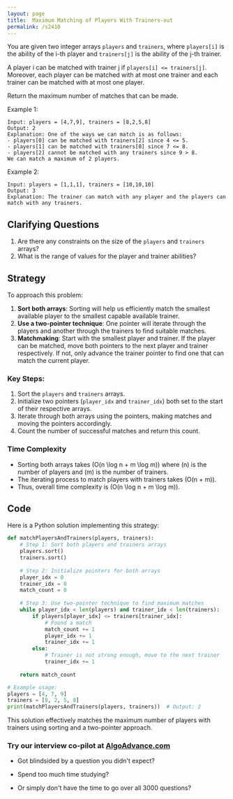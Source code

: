 ```yaml
---
layout: page
title:  Maximum Matching of Players With Trainers-out
permalink: /s2410
---
```


You are given two integer arrays `players` and `trainers`, where `players[i]` is the ability of the i-th player and `trainers[j]` is the ability of the j-th trainer.

A player i can be matched with trainer j if `players[i] <= trainers[j]`. Moreover, each player can be matched with at most one trainer and each trainer can be matched with at most one player.

Return the maximum number of matches that can be made.

Example 1:
```
Input: players = [4,7,9], trainers = [8,2,5,8]
Output: 2
Explanation: One of the ways we can match is as follows:
- players[0] can be matched with trainers[2] since 4 <= 5.
- players[1] can be matched with trainers[0] since 7 <= 8.
- players[2] cannot be matched with any trainers since 9 > 8.
We can match a maximum of 2 players.
```

Example 2:
```
Input: players = [1,1,1], trainers = [10,10,10]
Output: 3
Explanation: The trainer can match with any player and the players can match with any trainers.
```

## Clarifying Questions
1. Are there any constraints on the size of the `players` and `trainers` arrays?
2. What is the range of values for the player and trainer abilities?

## Strategy

To approach this problem:
1. **Sort both arrays**: Sorting will help us efficiently match the smallest available player to the smallest capable available trainer.
2. **Use a two-pointer technique**: One pointer will iterate through the players and another through the trainers to find suitable matches.
3. **Matchmaking**: Start with the smallest player and trainer. If the player can be matched, move both pointers to the next player and trainer respectively. If not, only advance the trainer pointer to find one that can match the current player.

### Key Steps:
1. Sort the `players` and `trainers` arrays.
2. Initialize two pointers (`player_idx` and `trainer_idx`) both set to the start of their respective arrays.
3. Iterate through both arrays using the pointers, making matches and moving the pointers accordingly.
4. Count the number of successful matches and return this count.

### Time Complexity
- Sorting both arrays takes \(O(n \log n + m \log m)\) where \(n\) is the number of players and \(m\) is the number of trainers.
- The iterating process to match players with trainers takes \(O(n + m)\).
- Thus, overall time complexity is \(O(n \log n + m \log m)\).

## Code

Here is a Python solution implementing this strategy:

```python
def matchPlayersAndTrainers(players, trainers):
    # Step 1: Sort both players and trainers arrays
    players.sort()
    trainers.sort()
    
    # Step 2: Initialize pointers for both arrays
    player_idx = 0
    trainer_idx = 0
    match_count = 0
    
    # Step 3: Use two-pointer technique to find maximum matches
    while player_idx < len(players) and trainer_idx < len(trainers):
        if players[player_idx] <= trainers[trainer_idx]:
            # Found a match
            match_count += 1
            player_idx += 1
            trainer_idx += 1
        else:
            # Trainer is not strong enough, move to the next trainer
            trainer_idx += 1
    
    return match_count

# Example usage:
players = [4, 7, 9]
trainers = [8, 2, 5, 8]
print(matchPlayersAndTrainers(players, trainers))  # Output: 2
```

This solution effectively matches the maximum number of players with trainers using sorting and a two-pointer approach.


### Try our interview co-pilot at [AlgoAdvance.com](https://algoAdvance.com)

- Got blindsided by a question you didn't expect?

- Spend too much time studying?

- Or simply don't have the time to go over all 3000 questions?

